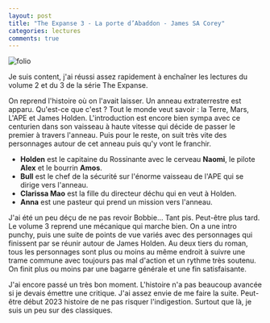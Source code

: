 ```yaml
---
layout: post
title: "The Expanse 3 - La porte d’Abaddon - James SA Corey"
categories: lectures
comments: true
---
```


![folio](https://github.com/homeostasie/bouquins/raw/master/_pics/lv/corey-sa_james/exp2-porte-abaddon-3.jpg)

Je suis content, j'ai réussi assez rapidement à enchaîner les lectures du volume 2 et du 3 de la série The Expanse.

On reprend l'histoire où on l'avait laisser. Un anneau extraterrestre est apparu. Qu'est-ce que c'est ? Tout le monde veut savoir : la Terre, Mars, L'APE et James Holden. L'introduction est encore bien sympa avec ce centurien dans son vaisseau à haute vitesse qui décide de passer le premier à travers l'anneau. Puis pour le reste, on suit très vite des personnages autour de cet anneau puis qu'y vont le franchir.

- **Holden** est le capitaine du Rossinante avec le cerveau **Naomi**, le pilote **Alex** et le bourrin **Amos**.
- **Bull** est le chef de la sécurité sur l'énorme vaisseau de l'APE qui se dirige vers l'anneau.
- **Clarissa Mao** est la fille du directeur déchu qui en veut à Holden.
- **Anna** est une pasteur qui prend un mission vers l'anneau.

J'ai été un peu déçu de ne pas revoir Bobbie... Tant pis. Peut-être plus tard. Le volume 3 reprend une mécanique qui marche bien. On a une intro punchy, puis une suite de points de vue variés avec des personnages qui finissent par se réunir autour de James Holden. Au deux tiers du roman, tous les personnages sont plus ou moins au même endroit à suivre une trame commune avec toujours pas mal d'action et un rythme très soutenu. On finit plus ou moins par une bagarre générale et une fin satisfaisante. 

J'ai encore passé un très bon moment. L'histoire n'a pas beaucoup avancée si je devais émettre une critique. J'ai assez envie de me faire la suite. Peut-être début 2023 histoire de ne pas risquer l'indigestion. Surtout que là, je suis un peu sur des classiques. 


